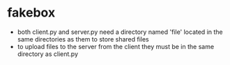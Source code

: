 # fakebox
- both client.py and server.py need a directory named 'file' located in the same directories as them to store shared files
- to upload files to the server from the client they must be in the same directory as client.py
